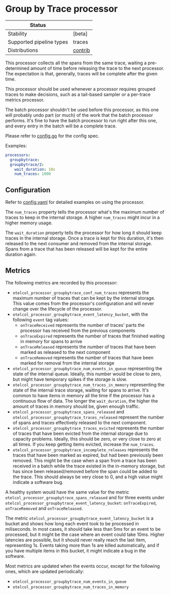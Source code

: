 # Group by Trace processor

| Status                   |                  |
| ------------------------ | ---------------- |
| Stability                | [beta] |
| Supported pipeline types | traces           |
| Distributions            | [contrib]        |

This processor collects all the spans from the same trace, waiting a 
pre-determined amount of time before releasing the trace to the next processor.
The expectation is that, generally, traces will be complete after the given time.

This processor should be used whenever a processor requires grouped traces to make decisions,
such as a tail-based sampler or a per-trace metrics processor.

The batch processor shouldn't be used before this processor, as this one will 
probably undo part (or much) of the work that the batch processor performs. It's
fine to have the batch processor to run right after this one, and every entry in the
batch will be a complete trace.

Please refer to [config.go](./config.go) for the config spec.

Examples:

```yaml
processors:
  groupbytrace:
  groupbytrace/2:
    wait_duration: 10s
    num_traces: 1000
```

## Configuration

Refer to [config.yaml](./testdata/config.yaml) for detailed examples on using the processor.

The `num_traces` property tells the processor what's the maximum number of traces to keep in the internal storage. A higher `num_traces` might incur in a higher memory usage.

The `wait_duration` property tells the processor for how long it should keep traces in the internal storage. Once a trace is kept for this duration, it's then released to the next consumer and removed from the internal storage. Spans from a trace that has been released will be kept for the entire duration again.

## Metrics

The following metrics are recorded by this processor:

* `otelcol_processor_groupbytrace_conf_num_traces` represents the maximum number of traces that can be kept by the internal storage. This value comes from the processor's configuration and will never change over the lifecycle of the processor.
* `otelcol_processor_groupbytrace_event_latency_bucket`, with the following `event` tag values:
  * `onTraceReceived` represents the number of traces' parts the processor has received from the previous components
  * `onTraceExpired` represents the number of traces that finished waiting in memory for spans to arrive
  * `onTraceReleased` represents the number of traces that have been marked as released to the next component
  * `onTraceRemoved` represents the number of traces that have been marked for removal from the internal storage
* `otelcol_processor_groupbytrace_num_events_in_queue` representing the state of the internal queue. Ideally, this number would be close to zero, but might have temporary spikes if the storage is slow.
* `otelcol_processor_groupbytrace_num_traces_in_memory` representing the state of the internal trace storage, waiting for spans to arrive. It's common to have items in memory all the time if the processor has a continuous flow of data. The longer the `wait_duration`, the higher the amount of traces in memory should be, given enough traffic.
* `otelcol_processor_groupbytrace_spans_released` and `otelcol_processor_groupbytrace_traces_released` represent the number of spans and traces effectively released to the next component.
* `otelcol_processor_groupbytrace_traces_evicted` represents the number of traces that have been evicted from the internal storage due to capacity problems. Ideally, this should be zero, or very close to zero at all times. If you keep getting items evicted, increase the `num_traces`.
* `otelcol_processor_groupbytrace_incomplete_releases` represents the traces that have been marked as expired, but had been previously been removed. This might be the case when a span from a trace has been received in a batch while the trace existed in the in-memory storage, but has since been released/removed before the span could be added to the trace. This should always be very close to 0, and a high value might indicate a software bug.

A healthy system would have the same value for the metric `otelcol_processor_groupbytrace_spans_released` and for three events under `otelcol_processor_groupbytrace_event_latency_bucket`: `onTraceExpired`, `onTraceRemoved` and `onTraceReleased`.

The metric `otelcol_processor_groupbytrace_event_latency_bucket` is a bucket and shows how long each event took to be processed in miliseconds. In most cases, it should take less than 5ms for an event to be processed, but it might be the case where an event could take 10ms. Higher latencies are possible, but it should never really reach the last item, representing 1s. Events taking more than 1s are killed automatically, and if you have multiple items in this bucket, it might indicate a bug in the software.

Most metrics are updated when the events occur, except for the following ones, which are updated periodically:
* `otelcol_processor_groupbytrace_num_events_in_queue`
* `otelcol_processor_groupbytrace_num_traces_in_memory`

[in development]:https://github.com/open-telemetry/opentelemetry-collector#in-development
[contrib]:https://github.com/open-telemetry/opentelemetry-collector-releases/tree/main/distributions/otelcol-contrib
